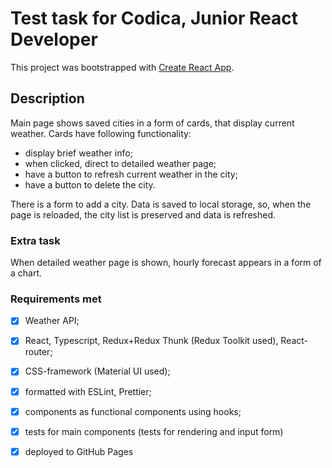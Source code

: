 # Test task for Codica, Junior React Developer

This project was bootstrapped with [Create React App](https://github.com/facebook/create-react-app).

## Description

Main page shows saved cities in a form of cards, that display current weather. Cards have following functionality:
- display brief weather info;
- when clicked, direct to detailed weather page;
- have a button to refresh current weather in the city;
- have a button to delete the city.

There is a form to add a city.
Data is saved to local storage, so, when the page is reloaded, the city list is preserved and data is refreshed.

### Extra task

When detailed weather page is shown, hourly forecast appears in a form of a chart.

### Requirements met
 - [x] Weather API;
- [x] React, Typescript, Redux+Redux Thunk (Redux Toolkit used), React-router;
- [x] CSS-framework (Material UI used);
- [x] formatted with ESLint, Prettier;
- [x] components as functional components using hooks;
- [x] tests for main components (tests for rendering and input form)
- [x] deployed to GitHub Pages

